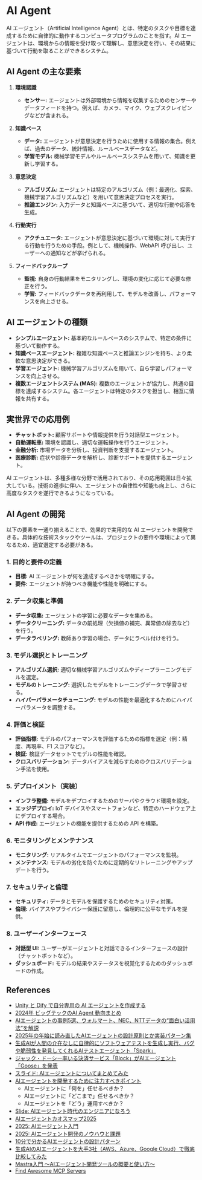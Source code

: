 # AI Agent

AI エージェント（Artificial Intelligence Agent）とは、特定のタスクや目標を達成するために自律的に動作するコンピュータプログラムのことを指す。AI エージェントは、環境からの情報を受け取って理解し、意思決定を行い、その結果に基づいて行動を取ることができるシステム。

## AI Agent の主な要素

1. **環境認識**

   - **センサー:** エージェントは外部環境から情報を収集するためのセンサーやデータフィードを持つ。例えば、カメラ、マイク、ウェブスクレイピングなどが含まれる。

2. **知識ベース**

   - **データ:** エージェントが意思決定を行うために使用する情報の集合。例えば、過去のデータ、統計情報、ルールベースデータなど。
   - **学習モデル:** 機械学習モデルやルールベースシステムを用いて、知識を更新し学習する。

3. **意思決定**

   - **アルゴリズム:** エージェントは特定のアルゴリズム（例：最適化、探索、機械学習アルゴリズムなど）を用いて意思決定プロセスを実行。
   - **推論エンジン:** 入力データと知識ベースに基づいて、適切な行動や応答を生成。

4. **行動実行**

   - **アクチュエータ:** エージェントが意思決定に基づいて環境に対して実行する行動を行うための手段。例として、機械操作、WebAPI 呼び出し、ユーザーへの通知などが挙げられる。

5. **フィードバックループ**
   - **監視:** 自身の行動結果をモニタリングし、環境の変化に応じて必要な修正を行う。
   - **学習:** フィードバックデータを再利用して、モデルを改善し、パフォーマンスを向上させる。

## AI エージェントの種類

- **シンプルエージェント:** 基本的なルールベースのシステムで、特定の条件に基づいて動作する。
- **知識ベースエージェント:** 複雑な知識ベースと推論エンジンを持ち、より柔軟な意思決定ができる。
- **学習エージェント:** 機械学習アルゴリズムを用いて、自ら学習しパフォーマンスを向上させる。
- **複数エージェントシステム (MAS):** 複数のエージェントが協力し、共通の目標を達成するシステム。各エージェントは特定のタスクを担当し、相互に情報を共有する。

## 実世界での応用例

- **チャットボット:** 顧客サポートや情報提供を行う対話型エージェント。
- **自動運転車:** 環境を認識し、適切な運転操作を行うエージェント。
- **金融分析:** 市場データを分析し、投資判断を支援するエージェント。
- **医療診断:** 症状や診療データを解析し、診断サポートを提供するエージェント。

AI エージェントは、多種多様な分野で活用されており、その応用範囲は日々拡大している。技術の進歩に伴い、エージェントの自律性や知能も向上し、さらに高度なタスクを遂行できるようになっている。

## AI Agent の開発

以下の要素を一通り揃えることで、効果的で実用的な AI エージェントを開発できる。具体的な技術スタックやツールは、プロジェクトの要件や環境によって異なるため、適宜選定する必要がある。

### 1. **目的と要件の定義**

- **目標:** AI エージェントが何を達成するべきかを明確にする。
- **要件:** エージェントが持つべき機能や性能を明確にする。

### 2. **データ収集と準備**

- **データ収集:** エージェントの学習に必要なデータを集める。
- **データクリーニング:** データの前処理（欠損値の補完、異常値の除去など）を行う。
- **データラベリング:** 教師あり学習の場合、データにラベル付けを行う。

### 3. **モデル選択とトレーニング**

- **アルゴリズム選択:** 適切な機械学習アルゴリズムやディープラーニングモデルを選定。
- **モデルのトレーニング:** 選択したモデルをトレーニングデータで学習させる。
- **ハイパーパラメータチューニング:** モデルの性能を最適化するためにハイパーパラメータを調整する。

### 4. **評価と検証**

- **評価指標:** モデルのパフォーマンスを評価するための指標を選定（例：精度、再現率、F1 スコアなど）。
- **検証:** 検証データセットでモデルの性能を確認。
- **クロスバリデーション:** データバイアスを減らすためのクロスバリデーション手法を使用。

### 5. **デプロイメント（実装）**

- **インフラ整備:** モデルをデプロイするためのサーバやクラウド環境を設定。
- **エッジデプロイ:** IoT デバイスやスマートフォンなど、特定のハードウェア上にデプロイする場合。
- **API 作成:** エージェントの機能を提供するための API を構築。

### 6. **モニタリングとメンテナンス**

- **モニタリング:** リアルタイムでエージェントのパフォーマンスを監視。
- **メンテナンス:** モデルの劣化を防ぐために定期的なリトレーニングやアップデートを行う。

### 7. **セキュリティと倫理**

- **セキュリティ:** データとモデルを保護するためのセキュリティ対策。
- **倫理:** バイアスやプライバシー保護に留意し、倫理的に公平なモデルを提供。

### 8. **ユーザーインターフェース**

- **対話型 UI:** ユーザーがエージェントと対話できるインターフェースの設計（チャットボットなど）。
- **ダッシュボード:** モデルの結果やステータスを視覚化するためのダッシュボードの作成。

## References

- [Unity と Dify で自分専用の AI エージェントを作成する](https://creators.bengo4.com/entry/2024/12/20/000000)
- [2024年 ビッグテックのAI Agent 動向まとめ](https://zenn.dev/neoai/articles/fc5e39cffeb461)
- [AIエージェントの事例5選、ウォルマート、NEC、NTTデータの“面白い活用法”を解説](https://www.sbbit.jp/article/cont1/152258)
- [2025年の年始に読み直したAIエージェントの設計原則とか実装パターン集](https://zenn.dev/r_kaga/articles/e0c096d03b5781)
- [生成AIが人間の介在なしに自律的にソフトウェアテストを生成し実行、バグや脆弱性を発見してくれるAIテストエージェント「Spark」](https://www.publickey1.jp/blog/25/aiaispark.html)
- [ジャック・ドーシー率いる決済サービス「Block」がAIエージェント「Goose」を発表](https://gigazine.net/news/20250129-jack-dorsey-introduces-goose/)
- [スライド: AIエージェントについてまとめてみた](https://speakerdeck.com/pharma_x_tech/aiezientonituitematometemita)
- [AIエージェントを開発するために注力すべきポイント](https://forest.watch.impress.co.jp/docs/serial/aidev/1662583.html)
  - AIエージェントに「何を」任せるべきか？
  - AIエージェントに「どこまで」任せるべきか？
  - AIエージェントを「どう」運用すべきか？
- [Slide: AIエージェント時代のエンジニアになろう](https://speakerdeck.com/yoshidashingo/20250301-agentic-ai-engineering)
- [AIエージェントカオスマップ2025](https://aismiley.co.jp/ai_news/ai-agent-chaosmap-2025/)
- [2025: AIエージェント入門](https://speakerdeck.com/minorun365/aiezientoru-men)
- [2025: AIエージェント開発のノウハウと課題](https://speakerdeck.com/pharma_x_tech/aiezientokai-fa-nonouhautoke-ti)
- [10分で分かるAIエージェントの設計パターン](https://qiita.com/Kumacchiino/items/7a04b4ac74e266f2ace5)
- [生成AIのAIエージェントを大手3社（AWS、Azure、Google Cloud）で徹底比較してみた](https://blog.g-gen.co.jp/entry/comparing-agent-architecture-across-cloud-vendors)
- [Mastra入門 〜AIエージェント開発ツールの概要と使い方〜](https://zenn.dev/yosh1/articles/mastra-ai-agent-framework-guide)
- [Find Awesome MCP Servers](https://mcpserver.cc/)

